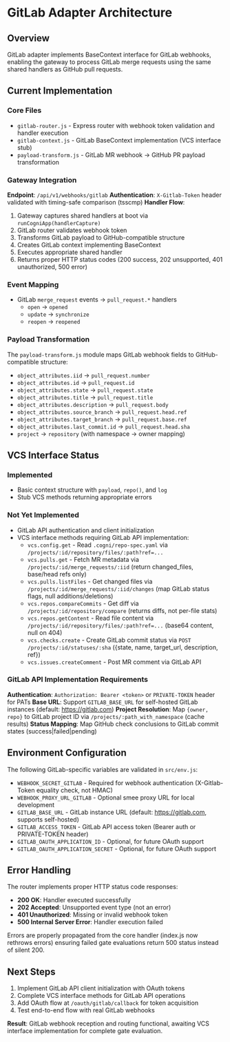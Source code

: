 # GitLab Adapter Architecture

## Overview
GitLab adapter implements BaseContext interface for GitLab webhooks, enabling the gateway to process GitLab merge requests using the same shared handlers as GitHub pull requests.

## Current Implementation

### Core Files
- `gitlab-router.js` - Express router with webhook token validation and handler execution
- `gitlab-context.js` - GitLab BaseContext implementation (VCS interface stub)
- `payload-transform.js` - GitLab MR webhook → GitHub PR payload transformation

### Gateway Integration
**Endpoint**: `/api/v1/webhooks/gitlab`
**Authentication**: `X-Gitlab-Token` header validated with timing-safe comparison (tsscmp)
**Handler Flow**:
1. Gateway captures shared handlers at boot via `runCogniApp(handlerCapture)`
2. GitLab router validates webhook token
3. Transforms GitLab payload to GitHub-compatible structure
4. Creates GitLab context implementing BaseContext
5. Executes appropriate shared handler
6. Returns proper HTTP status codes (200 success, 202 unsupported, 401 unauthorized, 500 error)

### Event Mapping
- GitLab `merge_request` events → `pull_request.*` handlers
  - `open` → `opened`
  - `update` → `synchronize`
  - `reopen` → `reopened`

### Payload Transformation
The `payload-transform.js` module maps GitLab webhook fields to GitHub-compatible structure:
- `object_attributes.iid` → `pull_request.number`
- `object_attributes.id` → `pull_request.id`
- `object_attributes.state` → `pull_request.state`
- `object_attributes.title` → `pull_request.title`
- `object_attributes.description` → `pull_request.body`
- `object_attributes.source_branch` → `pull_request.head.ref`
- `object_attributes.target_branch` → `pull_request.base.ref`
- `object_attributes.last_commit.id` → `pull_request.head.sha`
- `project` → `repository` (with namespace → owner mapping)

## VCS Interface Status

### Implemented
- Basic context structure with `payload`, `repo()`, and `log`
- Stub VCS methods returning appropriate errors

### Not Yet Implemented  
- GitLab API authentication and client initialization
- VCS interface methods requiring GitLab API implementation:
  - `vcs.config.get` - Read `.cogni/repo-spec.yaml` via `/projects/:id/repository/files/:path?ref=...`
  - `vcs.pulls.get` - Fetch MR metadata via `/projects/:id/merge_requests/:iid` (return changed_files, base/head refs only)
  - `vcs.pulls.listFiles` - Get changed files via `/projects/:id/merge_requests/:iid/changes` (map GitLab status flags, null additions/deletions)
  - `vcs.repos.compareCommits` - Get diff via `/projects/:id/repository/compare` (returns diffs, not per-file stats)
  - `vcs.repos.getContent` - Read file content via `/projects/:id/repository/files/:path?ref=...` (base64 content, null on 404)
  - `vcs.checks.create` - Create GitLab commit status via `POST /projects/:id/statuses/:sha` ({state, name, target_url, description, ref})
  - `vcs.issues.createComment` - Post MR comment via GitLab API

### GitLab API Implementation Requirements
**Authentication**: `Authorization: Bearer <token>` or `PRIVATE-TOKEN` header for PATs
**Base URL**: Support `GITLAB_BASE_URL` for self-hosted GitLab instances (default: https://gitlab.com)
**Project Resolution**: Map `{owner, repo}` to GitLab project ID via `/projects/:path_with_namespace` (cache results)
**Status Mapping**: Map GitHub check conclusions to GitLab commit states (success|failed|pending)

## Environment Configuration
The following GitLab-specific variables are validated in `src/env.js`:
- `WEBHOOK_SECRET_GITLAB` - Required for webhook authentication (X-Gitlab-Token equality check, not HMAC)
- `WEBHOOK_PROXY_URL_GITLAB` - Optional smee proxy URL for local development  
- `GITLAB_BASE_URL` - GitLab instance URL (default: https://gitlab.com, supports self-hosted)
- `GITLAB_ACCESS_TOKEN` - GitLab API access token (Bearer auth or PRIVATE-TOKEN header)
- `GITLAB_OAUTH_APPLICATION_ID` - Optional, for future OAuth support
- `GITLAB_OAUTH_APPLICATION_SECRET` - Optional, for future OAuth support

## Error Handling
The router implements proper HTTP status code responses:
- **200 OK**: Handler executed successfully
- **202 Accepted**: Unsupported event type (not an error)
- **401 Unauthorized**: Missing or invalid webhook token
- **500 Internal Server Error**: Handler execution failed

Errors are properly propagated from the core handler (index.js now rethrows errors) ensuring failed gate evaluations return 500 status instead of silent 200.

## Next Steps
1. Implement GitLab API client initialization with OAuth tokens
2. Complete VCS interface methods for GitLab API operations
3. Add OAuth flow at `/oauth/gitlab/callback` for token acquisition
4. Test end-to-end flow with real GitLab webhooks

**Result**: GitLab webhook reception and routing functional, awaiting VCS interface implementation for complete gate evaluation.